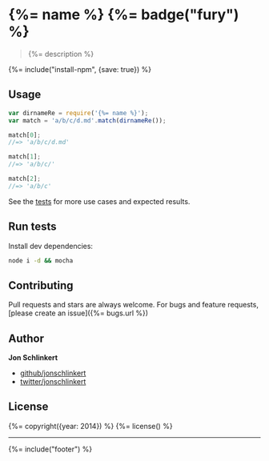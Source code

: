 # {%= name %} {%= badge("fury") %}

> {%= description %}

{%= include("install-npm", {save: true}) %}

## Usage

```js
var dirnameRe = require('{%= name %}');
var match = 'a/b/c/d.md'.match(dirnameRe());

match[0];
//=> 'a/b/c/d.md'

match[1];
//=> 'a/b/c/'

match[2];
//=> 'a/b/c'
```

See the [tests](./test.js) for more use cases and expected results.

## Run tests

Install dev dependencies:

```bash
node i -d && mocha
```

## Contributing
Pull requests and stars are always welcome. For bugs and feature requests, [please create an issue]({%= bugs.url %})

## Author

**Jon Schlinkert**
 
+ [github/jonschlinkert](https://github.com/jonschlinkert)
+ [twitter/jonschlinkert](http://twitter.com/jonschlinkert) 


## License
{%= copyright({year: 2014}) %}
{%= license() %}

***

{%= include("footer") %}
